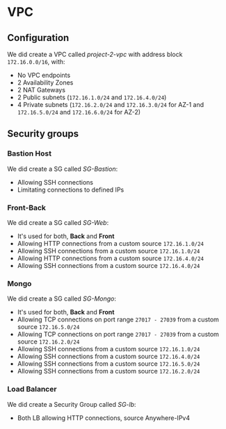# VPC


## Configuration    

We did create a VPC called *project-2-vpc* with address block `172.16.0.0/16`, with:
*  No VPC endpoints
* 2 Availability Zones 
* 2 NAT Gateways
* 2 Public subnets (`172.16.1.0/24` and `172.16.4.0/24`)
* 4 Private subnets (`172.16.2.0/24` and `172.16.3.0/24` for AZ-1 and `172.16.5.0/24` and `172.16.6.0/24` for AZ-2)


## Security groups

### Bastion Host 

We did create a SG called *SG-Bastion*:

* Allowing SSH connections
* Limitating connections to defined IPs


### Front-Back

We did create a SG called *SG-Web*:

* It's used for both, **Back** and **Front**
* Allowing HTTP connections from a custom source `172.16.1.0/24`
* Allowing SSH connections from a custom source `172.16.1.0/24`
* Allowing HTTP connections from a custom source `172.16.4.0/24`
* Allowing SSH connections from a custom source `172.16.4.0/24`


### Mongo 

We did create a SG called *SG-Mongo*:

* It's used for both, **Back** and **Front**
* Allowing TCP connections on port range `27017 - 27039` from a custom source `172.16.5.0/24`
* Allowing TCP connections on port range `27017 - 27039` from a custom source `172.16.2.0/24`
* Allowing SSH connections from a custom source `172.16.1.0/24`
* Allowing SSH connections from a custom source `172.16.4.0/24`
* Allowing SSH connections from a custom source `172.16.5.0/24`
* Allowing SSH connections from a custom source `172.16.2.0/24`


### Load Balancer

We did create a Security Group called *SG-lb*:

* Both LB allowing HTTP connections, source Anywhere-IPv4 
